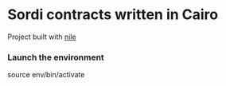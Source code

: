 # Sordi contracts written in Cairo

Project built with [nile](https://github.com/OpenZeppelin/nile)

### Launch the environment

source env/bin/activate
